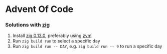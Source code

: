 # Advent Of Code
### Solutions with [zig](https://ziglang.org/)

1. Install [zig 0.13.0](https://ziglang.org/), preferably using
   [zvm](https://github.com/tristanisham/zvm)
2. Run `zig build run` to select a specific day
3. Run `zig build run -- DAY`, e.g. `zig build run -- 9` to run a specific day 
